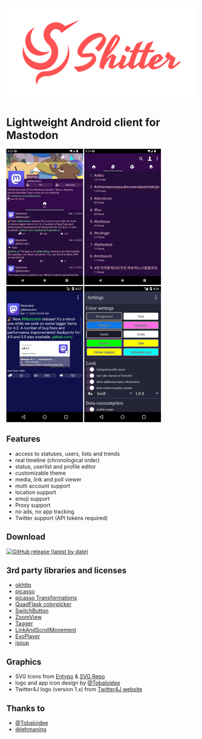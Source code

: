 <p align="center"><img src="/logo/logotype-horizontal.png"></p>

# Lightweight Android client for Mastodon


<img src="/images/shitter_1.jpg" height="360"/> <img src="/images/shitter_2.jpg" height="360"/> <img src="/images/shitter_3.jpg" height="360"/> <img src="/images/shitter_4.jpg" height="360"/>


## Features

- access to statuses, users, lists and trends
- real timeline (chronological order)
- status, userlist and profile editor
- customizable theme
- media, link and poll viewer
- multi account support
- location support
- emoji support
- Proxy support
- no ads, no app tracking
- Twitter support (API tokens required)


## Download

<!-- please change the hardcoded links to match your repository name -->
[![GitHub release (latest by date)](https://img.shields.io/github/v/release/nuclearfog/shitter)](../../releases/latest/download/SH1TT3R.apk)


## 3rd party libraries and licenses

- <a href="https://github.com/square/okhttp">okhttp</a>
- <a href="https://github.com/square/picasso">picasso</a>
- <a href="https://github.com/wasabeef/picasso-transformations">picasso Transformations</a>
- <a href="https://github.com/QuadFlask/colorpicker">QuadFlask colorpicker</a>
- <a href="https://github.com/kyleduo/SwitchButton">SwitchButton</a>
- <a href="https://github.com/nuclearfog/ZoomView">ZoomView</a>
- <a href="https://github.com/nuclearfog/Tagger">Tagger</a>
- <a href="https://github.com/nuclearfog/LinkAndScrollMovement">LinkAndScrollMovement</a>
- <a href="https://github.com/google/ExoPlayer">ExoPlayer</a>
- <a href="https://jsoup.org">jsoup</a>


## Graphics

- SVG Icons from <a href="http://www.entypo.com">Entypo</a> & <a href="https://www.svgrepo.com">SVG Repo</a>
- logo and app icon design by <a href="https://github.com/Tobaloidee">@Tobaloidee</a>
- Twitter4J logo (version 1.x) from <a href="https://twitter4j.org/en/powered-by.html">Twitter4J website</a>


## Thanks to

- <a href="https://github.com/Tobaloidee">@Tobaloidee</a>
- <a href="https://github.com/lehmaning">@lehmaning</a>
